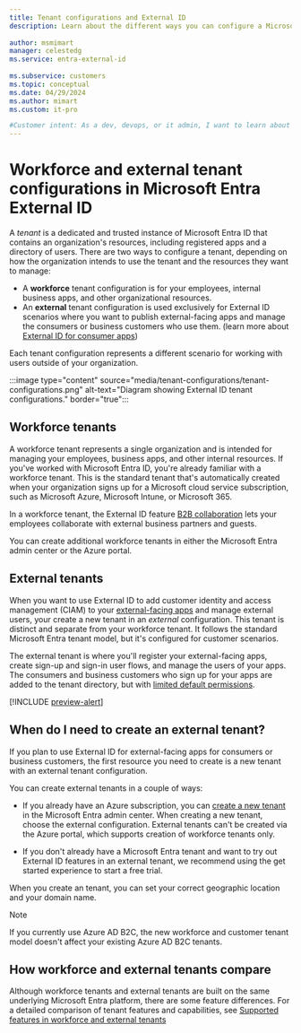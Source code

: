 ```yaml
---
title: Tenant configurations and External ID
description: Learn about the different ways you can configure a Microsoft Entra tenant based on your External ID scenarios. Compare the workforce and external tenant configurations.
 
author: msmimart
manager: celestedg
ms.service: entra-external-id
 
ms.subservice: customers
ms.topic: conceptual
ms.date: 04/29/2024
ms.author: mimart
ms.custom: it-pro

#Customer intent: As a dev, devops, or it admin, I want to learn about features supported in a CIAM tenant. 
---
```

# Workforce and external tenant configurations in Microsoft Entra External ID

A *tenant* is a dedicated and trusted instance of Microsoft Entra ID that contains an organization's resources, including registered apps and a directory of users. There are two ways to configure a tenant, depending on how the organization intends to use the tenant and the resources they want to manage:

- A **workforce** tenant configuration is for your employees, internal business apps, and other organizational resources.
- An **external** tenant configuration is used exclusively for External ID scenarios where you want to publish external-facing apps and manage the consumers or business customers who use them.  (learn more about [External ID for consumer apps](~/external-id/customers/overview-customers-ciam.md))

Each tenant configuration represents a different scenario for working with users outside of your organization.

:::image type="content" source="media/tenant-configurations/tenant-configurations.png" alt-text="Diagram showing External ID tenant configurations." border="true":::

## Workforce tenants

A workforce tenant represents a single organization and is intended for managing your employees, business apps, and other internal resources. If you've worked with Microsoft Entra ID, you're already familiar with a workforce tenant. This is the standard tenant that's automatically created when your organization signs up for a Microsoft cloud service subscription, such as Microsoft Azure, Microsoft Intune, or Microsoft 365.

In a workforce tenant, the External ID feature [B2B collaboration](what-is-b2b.md) lets your employees collaborate with external business partners and guests.

You can create additional workforce tenants in either the Microsoft Entra admin center or the Azure portal.

## External tenants

When you want to use External ID to add customer identity and access management (CIAM) to your [external-facing apps](customers/overview-customers-ciam.md) and manage external users, your create a new tenant in an *external* configuration. This tenant is distinct and separate from your workforce tenant. It follows the standard Microsoft Entra tenant model, but it's configured for customer scenarios.

The external tenant is where you'll register your external-facing apps, create sign-up and sign-in user flows, and manage the users of your apps. The consumers and business customers who sign up for your apps are added to the tenant directory, but with [limited default permissions](customers/reference-user-permissions.md).

[!INCLUDE [preview-alert](customers/includes/preview-alert/preview-alert-ciam.md)]

## When do I need to create an external tenant?

If you plan to use External ID for external-facing apps for consumers or business customers, the first resource you need to create is a new tenant with an external tenant configuration.

You can create external tenants in a couple of ways:

- If you already have an Azure subscription, you can [create a new tenant](customers/how-to-create-customer-tenant-portal.md) in the Microsoft Entra admin center. When creating a new tenant, choose the external configuration. External tenants can't be created via the Azure portal, which supports creation of workforce tenants only.

- If you don't already have a Microsoft Entra tenant and want to try out External ID features in an external tenant, we recommend using the get started experience to start a free trial.

When you create an tenant, you can set your correct geographic location and your domain name.

> [!NOTE]
> If you currently use Azure AD B2C, the new workforce and customer tenant model doesn't affect your existing Azure AD B2C tenants.

## How workforce and external tenants compare

Although workforce tenants and external tenants are built on the same underlying Microsoft Entra platform, there are some feature differences. For a detailed comparison of tenant features and capabilities, see [Supported features in workforce and external tenants](customers/concept-supported-features-customers.md)